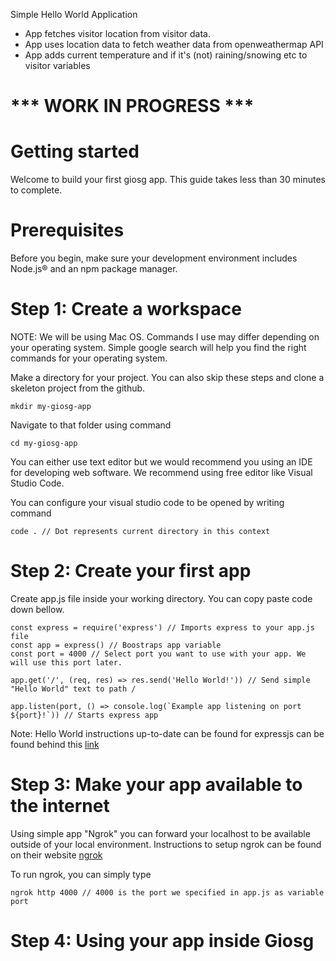 Simple Hello World Application

* App fetches visitor location from visitor data.
* App uses location data to fetch weather data from openweathermap API
* App adds current temperature and if it's (not) raining/snowing etc to visitor variables


# *** WORK IN PROGRESS *** #

# Getting started

Welcome to build your first giosg app. This guide takes less than 30 minutes to complete.

# Prerequisites

Before you begin, make sure your development environment includes Node.js® and an npm package manager.

# Step 1: Create a workspace

NOTE: We will be using Mac OS. Commands I use may differ depending on your operating system. Simple google search will help you find the right commands for your operating system.

Make a directory for your project. You can also skip these steps and clone a skeleton project from the github.

```
mkdir my-giosg-app
```

Navigate to that folder using command

```
cd my-giosg-app
```

You can either use text editor but we would recommend you using an IDE for developing web software. We recommend using free editor like Visual Studio Code.

You can configure your visual studio code to be opened by writing command

```
code . // Dot represents current directory in this context
```

# Step 2: Create your first app

Create app.js file inside your working directory.
You can copy paste code down bellow.

```
const express = require('express') // Imports express to your app.js file
const app = express() // Boostraps app variable
const port = 4000 // Select port you want to use with your app. We will use this port later.

app.get('/', (req, res) => res.send('Hello World!')) // Send simple "Hello World" text to path / 

app.listen(port, () => console.log(`Example app listening on port ${port}!`)) // Starts express app
```

Note: Hello World instructions up-to-date can be found for expressjs can be found behind this [link](https://expressjs.com/en/starter/hello-world.html)

# Step 3: Make your app available to the internet

Using simple app "Ngrok" you can forward your localhost to be available outside of your local environment.
Instructions to setup ngrok can be found on their website [ngrok](https://ngrok.com)

To run ngrok, you can simply type
```
ngrok http 4000 // 4000 is the port we specified in app.js as variable port
```

# Step 4: Using your app inside Giosg

